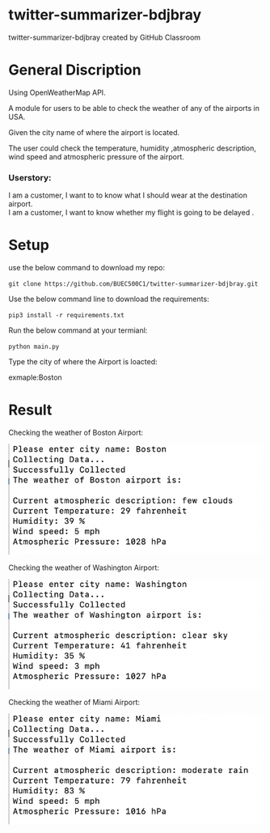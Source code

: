 # twitter-summarizer-bdjbray
twitter-summarizer-bdjbray created by GitHub Classroom

# General Discription
Using OpenWeatherMap API.

A module for users to be able to check the weather of any of the airports in USA.

Given the city name of where the airport is located.

The user could check the temperature, humidity ,atmospheric description, wind speed and atmospheric pressure of the airport.

### Userstory:

I am a customer, I want to to know what I should wear at the destination airport.<br/>
I am a customer, I want to know whether my flight is going to be delayed .


# Setup

use the below command to download my repo:

`git clone https://github.com/BUEC500C1/twitter-summarizer-bdjbray.git`

Use the below command line to download the requirements:

`pip3 install -r requirements.txt`

Run the below command at your termianl:

`python main.py`

Type the city of where the Airport is loacted:

exmaple:Boston

# Result 
Checking the weather of Boston Airport:

![image](https://github.com/BUEC500C1/twitter-summarizer-bdjbray/blob/master/imgages/Boston.png)

Checking the weather of Washington Airport:

![image](https://github.com/BUEC500C1/twitter-summarizer-bdjbray/blob/master/imgages/Washington.png)

Checking the weather of Miami Airport:

![image](https://github.com/BUEC500C1/twitter-summarizer-bdjbray/blob/master/imgages/Miami.png)




